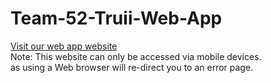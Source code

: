# Team-52-Truii-Web-App
<a href="team52truii.heliohost.org">Visit our web app website</a><br />
Note: This website can only be accessed via mobile devices. <br />
as using a Web browser will re-direct you to an error page. <br />
